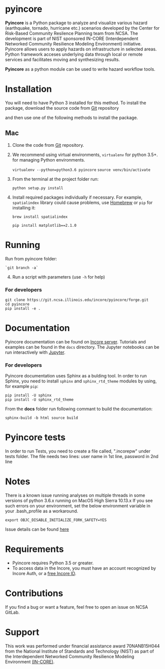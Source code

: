 # pyincore

**Pyincore** is a Python package to analyze and visualize various hazard (earthquake, tornado, hurricane etc.) 
scenarios developed by the Center for Risk-Based Community Resilence Planning team from NCSA. 
The development is part of NIST sponsored IN-CORE (Interdependent Networked Community Resilience Modeling 
Environment) initiative. Pyincore allows users to apply hazards on infrastructure in selected areas. 
Python framework acceses underlying data through local or remote services and facilitates moving 
and synthesizing results.
                      
**Pyincore** as a python module can be used to write hazard workflow tools.

# Installation

You will need to have Python 3 installed for this method. To install the package, 
download the source code from [Git](https://git.ncsa.illinois.edu/incore/pyincore) 
repository

and then use one of the following methods to install the package.

Mac
---

1. Clone the code from [Git](https://git.ncsa.illinois.edu/incore/pyincore) 
repository.
2. We recommend using virtual environments, `virtualenv` for python 3.5+. for managing Python environments.  
    
    `virtualenv --python=python3.6 pyincore`
    `source venv/bin/activate`

3. From the terminal at the project folder run:

    `python setup.py install`
    
4. Install required packages individually if necessary. For example, `spatialindex` library 
 could cause problems, use [Homebrew](https://brew.sh/) or `pip` for installing it:
  
    `brew install spatialindex`
    
    `pip install matplotlib==2.1.0`

# Running

Run from pyincore folder: 

    `git branch -a`
    
4. Run a script with parameters (use `-h` for help) 


### For developers
```
git clone https://git.ncsa.illinois.edu/incore/pyincore/forge.git
cd pyincore
pip install -e .
```

# Documentation

Pyincore documentation can be found on [Incore server](http://incore2.ncsa.illinois.edu).
Tutorials and examples can be found in the `docs` directory. The Jupyter notebooks can be run 
interactively with  [Jupyter](http://jupyter.org/install).

### For developers
Pyincore documentation uses Sphinx as a bulding tool. In order to run Sphinx, you need to install 
`sphinx` and `sphinx_rtd_theme` modules by using, for example `pip`:

```
pip install -U sphinx
pip install -U sphinx_rtd_theme
```

From the **docs** folder run following commant to build the documentation:

```
sphinx-build -b html source build
```


# Pyincore tests
In order to run Tests, you need to create a file called, ".incorepw" under tests folder.
The file needs two lines: user name in 1st line, password in 2nd line


# Notes

There is a known issue running analyses on multiple threads in some versions of python 3.6.x running on MacOS High Sierra 10.13.x
If you see such errors on your environment, set the below environment variable in your .bash_profile as a workaround.

`export OBJC_DISABLE_INITIALIZE_FORK_SAFETY=YES`  
 
Issue details can be found [here](http://sealiesoftware.com/blog/archive/2017/6/5/Objective-C_and_fork_in_macOS_1013.html)


# Requirements
* Pyincore requires Python 3.5 or greater.
* To access data in the Incore, you must have an account recognized by Incore Auth, 
or a [free Incore ID](https://incore.ncsa.illinois.edu).

# Contributions
If you find a bug or want a feature, feel free to open an issue on NCSA GitLab.


# Support
This work was performed under financial assistance award 70NANB15H044 from 
the National Institute of Standards and Technology (NIST) as part of 
the Interdependent Networked Community Resilience Modeling 
Environment [(IN-CORE)](http://resilience.colostate.edu/in_core.shtml).